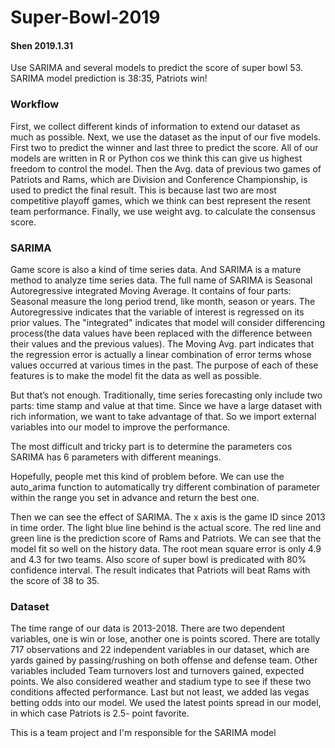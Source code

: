 # Super-Bowl-2019
#### Shen 2019.1.31
Use SARIMA and several models to predict the score of super bowl 53. SARIMA model prediction is 38:35, Patriots win!

### Workflow
First, we collect different kinds of information to extend our dataset as much as possible. Next, we use the dataset as the input of our five models. First two to predict the winner and last three to predict the score. All of our models are written in R or Python cos we think this can give us highest freedom to control the model. Then the Avg. data of previous two games of Patriots and Rams, which are Division and Conference Championship, is used to predict the final result. This is because last two are most competitive playoff games, which we think can best represent the resent team performance. Finally, we use weight avg. to calculate the consensus score.

### SARIMA
Game score is also a kind of time series data. And SARIMA is a mature method to analyze time series data. The full name of SARIMA is Seasonal Autoregressive integrated Moving Average. It contains of four parts: Seasonal measure the long period trend, like month, season or years. The Autoregressive indicates that the variable of interest is regressed on its prior values. The "integrated" indicates that model will consider differencing process(the data values have been replaced with the difference between their values and the previous values). The Moving Avg. part indicates that the regression error is actually a linear combination of error terms whose values occurred at various times in the past. The purpose of each of these features is to make the model fit the data as well as possible.

But that’s not enough. Traditionally, time series forecasting only include two parts: time stamp and value at that time. Since we have a large dataset with rich information, we want to take advantage of that. So we import external variables into our model to improve the performance.

The most difficult and tricky part is to determine the parameters cos SARIMA has 6 parameters with different meanings. 

Hopefully, people met this kind of problem before. We can use the auto_arima function to automatically try different combination of parameter within the range you set in advance and return the best one.  

Then we can see the effect of SARIMA. The x axis is the game ID since 2013 in time order. The light blue line behind is the actual score. The red line and green line is the prediction score of Rams and Patriots. We can see that the model fit so well on the history data. The root mean square error is only 4.9 and 4.3 for two teams. Also score of super bowl is predicated with 80% confidence interval. The result indicates that Patriots will beat Rams with the score of 38 to 35.

### Dataset
The time range of our data is 2013-2018. There are two dependent variables, one is win or lose, another one is points scored. There are totally 717 observations and 22 independent variables in our dataset, which are yards gained by passing/rushing on both offense and defense team. Other variables included Team turnovers lost and turnovers gained, expected points. We also considered weather and stadium type to see if these two conditions affected performance. Last but not least, we added las vegas betting odds into our model. We used the latest points spread in our model, in which case Patriots is 2.5- point favorite.

This is a team project and I'm responsible for the SARIMA model
